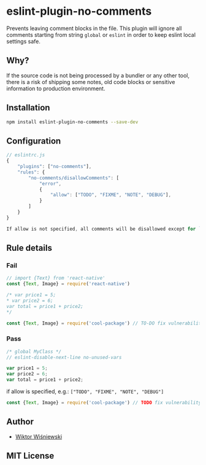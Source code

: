 # eslint-plugin-no-comments

Prevents leaving comment blocks in the file. This plugin will ignore all comments starting from string `global` or `eslint` in order to keep eslint local settings safe.

## Why?

If the source code is not being processed by a bundler or any other tool, there is a risk of shipping some notes, old code blocks or sensitive information to production environment.

## Installation

```sh
npm install eslint-plugin-no-comments --save-dev
```

## Configuration
```js
// eslintrc.js
{
    "plugins": ["no-comments"],
    "rules": {
        "no-comments/disallowComments": [
            "error",
            {
                "allow": ["TODO", "FIXME", "NOTE", "DEBUG"],
            }
        ]
    }
}

If allow is not specified, all comments will be disallowed except for `eslint` and `global` comments.
```
## Rule details

### Fail

```js
// import {Text} from 'react-native'
const {Text, Image} = require('react-native')
```

```js
/* var price1 = 5;
* var price2 = 6;
var total = price1 + price2;
*/
```

```js
const {Text, Image} = require('cool-package') // TO-DO fix vulnerability
```

### Pass

```js
/* global MyClass */
// eslint-disable-next-line no-unused-vars

var price1 = 5;
var price2 = 6;
var total = price1 + price2;
```

if allow is specified, e.g.: `["TODO", "FIXME", "NOTE", "DEBUG"]`

```js
const {Text, Image} = require('cool-package') // TODO fix vulnerability
```

## Author
- [Wiktor Wiśniewski](https://wiktorwisniewski.dev)

## MIT License
